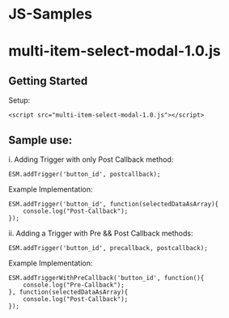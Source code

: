 # JS-Samples

# multi-item-select-modal-1.0.js

## Getting Started

Setup:

```JS
<script src="multi-item-select-modal-1.0.js"></script>
```

## Sample use:

i. Adding Trigger with only Post Callback method:

```JS
ESM.addTrigger('button_id', postcallback);
```

Example Implementation:

```JS
ESM.addTrigger('button_id', function(selectedDataAsArray){
	console.log("Post-Callback");
});
```

ii. Adding a Trigger with Pre && Post Callback methods:

```JS
ESM.addTrigger('button_id', precallback, postcallback);
```

Example Implementation:

```JS
ESM.addTriggerWithPreCallback('button_id', function(){
	console.log("Pre-Callback");
}, function(selectedDataAsArray){
	console.log("Post-Callback");
});
```
